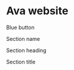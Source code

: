 <h1>Ava website</h1>

<!-- Core styles -->
<p>Blue button</p>
<p>Section name</p>
<p>Section heading</p>
<p>Section title</p>